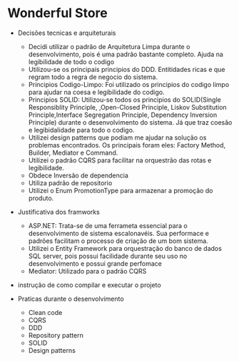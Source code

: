 # Wonderful Store

- Decisões tecnicas e arquiteturais

    - Decidi utilizar o padrão de Arquitetura Limpa durante o desenvolvimento, pois é uma padrão bastante completo. Ajuda na legibilidade de todo o codigo
    - Utilizou-se os principais principios do DDD. Entitidades ricas e que regram todo a regra de negocio do sistema.
    - Principios Codigo-Limpo: Foi utilizado os principios do codigo limpo para ajudar na coesa e legibilidade do codigo.
    - Principios SOLID: Utilizou-se todos os principios do SOLID(Single Responsiblity Principle, ,Open-Closed Principle,  Liskov Substitution Principle,Interface Segregation Principle, Dependency Inversion Principle) durante o desenvolvimento do sistema. Já que traz coesão e legibidalidade para todo o codigo.
    - Utilizei design patterns que podiam me ajudar na solução os problemas encontrados. Os principais foram eles: Factory Method, Builder, Mediator e Command.
    - Utilizei o padrão CQRS para facilitar na orquestrão das rotas e legibilidade.
    - Obdece Inversão de dependencia
    - Utiliza padrão de repositorio
    - Utilizei o Enum PromotionType para armazenar a promoção do produto.
    

- Justificativa dos framworks

    - ASP.NET: Trata-se de uma ferrameta essencial para o desenvolvimento de sistema escalonavéis. Sua performace e padrões facilitam o processo de criação de um bom sistema.
    - Utilizei o Entity Framework para orquestração do banco de dados SQL server, pois possui facilidade durante seu uso no desenvolvimento e possui grande perfomace
    - Mediator: Utilizado para o padrão CQRS
    


- instrução de como compilar e executar o projeto

-  Praticas durante o desenvolvimento

    - Clean code
    - CQRS
    - DDD
    - Repository pattern
    - SOLID
    - Design patterns


